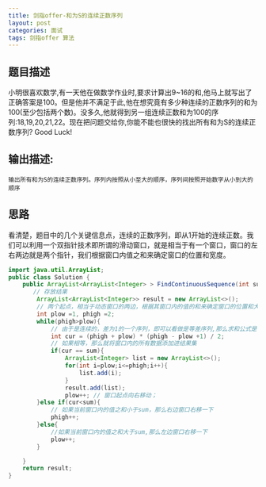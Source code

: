 ```yaml
---
title: 剑指offer-和为S的连续正数序列
layout: post
categories: 面试
tags: 剑指offer 算法
---
```

## 题目描述

小明很喜欢数学,有一天他在做数学作业时,要求计算出9~16的和,他马上就写出了正确答案是100。但是他并不满足于此,他在想究竟有多少种连续的正数序列的和为100(至少包括两个数)。没多久,他就得到另一组连续正数和为100的序列:18,19,20,21,22。现在把问题交给你,你能不能也很快的找出所有和为S的连续正数序列? Good Luck!

## 输出描述:

```
输出所有和为S的连续正数序列。序列内按照从小至大的顺序，序列间按照开始数字从小到大的顺序
```

## 思路

看清楚，题目中的几个关键信息点，连续的正数序列，即从1开始的连续正数。我们可以利用一个双指针技术即所谓的滑动窗口，就是相当于有一个窗口，窗口的左右两边就是两个指针，我们根据窗口内值之和来确定窗口的位置和宽度。

```java
import java.util.ArrayList;
public class Solution {
    public ArrayList<ArrayList<Integer> > FindContinuousSequence(int sum) {
       // 存放结果 
    	ArrayList<ArrayList<Integer>> result = new ArrayList<>();
    	// 两个起点，相当于动态窗口的两边，根据其窗口内的值的和来确定窗口的位置和大小
    	int plow =1, phigh =2;
    	while(phigh>plow){
    		// 由于是连续的，差为1的一个序列，即可以看做是等差序列,那么求和公式是(a0+an)*n/2
    		int cur = (phigh + plow) * (phigh - plow +1) / 2;
    		// 如果相等，那么就将窗口内的所有数据添加进结果集
    		if(cur == sum){
    			ArrayList<Integer> list = new ArrayList<>();
    			for(int i=plow;i<=phigh;i++){
    				list.add(i);
    			}
    			result.add(list);
    			plow++; // 窗口起点向右移动；
    	}else if(cur<sum){
    		// 如果当前窗口内的值之和小于sum，那么右边窗口右移一下
    		phigh++;
    	}else{
    		//如果当前窗口内的值之和大于sum,那么左边窗口右移一下
    		plow++;
    	}

    }
    return result;
}
```